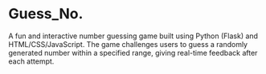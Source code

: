 # Guess_No.
A fun and interactive number guessing game built using Python (Flask) and HTML/CSS/JavaScript. The game challenges users to guess a randomly generated number within a specified range, giving real-time feedback after each attempt.
